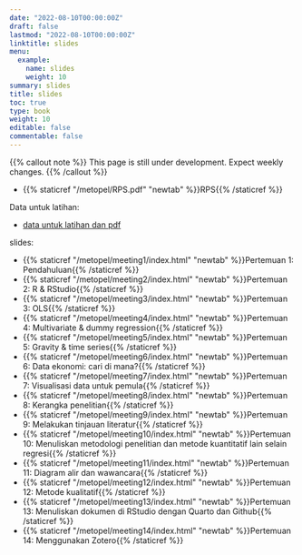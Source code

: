 ```yaml
---
date: "2022-08-10T00:00:00Z"
draft: false
lastmod: "2022-08-10T00:00:00Z"
linktitle: slides
menu:
  example:
    name: slides
    weight: 10
summary: slides
title: slides
toc: true
type: book
weight: 10
editable: false
commentable: false
---
```


{{% callout note %}} This page is still under development. Expect weekly changes. {{% /callout %}}

- {{% staticref "/metopel/RPS.pdf" "newtab" %}}RPS{{% /staticref %}}

Data untuk latihan:

- [data untuk latihan dan pdf](https://drive.google.com/drive/u/1/folders/1exmFFbe7Ons-0nQ_arqtp0N9ZzG1Cozk)

slides:

- {{% staticref "/metopel/meeting1/index.html" "newtab" %}}Pertemuan 1: Pendahuluan{{% /staticref %}}
- {{% staticref "/metopel/meeting2/index.html" "newtab" %}}Pertemuan 2: R & RStudio{{% /staticref %}}
- {{% staticref "/metopel/meeting3/index.html" "newtab" %}}Pertemuan 3: OLS{{% /staticref %}}
- {{% staticref "/metopel/meeting4/index.html" "newtab" %}}Pertemuan 4: Multivariate & dummy regression{{% /staticref %}}
- {{% staticref "/metopel/meeting5/index.html" "newtab" %}}Pertemuan 5: Gravity & time series{{% /staticref %}}
- {{% staticref "/metopel/meeting6/index.html" "newtab" %}}Pertemuan 6: Data ekonomi: cari di mana?{{% /staticref %}}
- {{% staticref "/metopel/meeting7/index.html" "newtab" %}}Pertemuan 7: Visualisasi data untuk pemula{{% /staticref %}}
- {{% staticref "/metopel/meeting8/index.html" "newtab" %}}Pertemuan 8: Kerangka penelitian{{% /staticref %}}
- {{% staticref "/metopel/meeting9/index.html" "newtab" %}}Pertemuan 9: Melakukan tinjauan literatur{{% /staticref %}}
- {{% staticref "/metopel/meeting10/index.html" "newtab" %}}Pertemuan 10: Menuliskan metodologi penelitian dan metode kuantitatif lain selain regresi{{% /staticref %}}
- {{% staticref "/metopel/meeting11/index.html" "newtab" %}}Pertemuan 11: Diagram alir dan wawancara{{% /staticref %}}
- {{% staticref "/metopel/meeting12/index.html" "newtab" %}}Pertemuan 12: Metode kualitatif{{% /staticref %}}
- {{% staticref "/metopel/meeting13/index.html" "newtab" %}}Pertemuan 13: Menuliskan dokumen di RStudio dengan Quarto dan Github{{% /staticref %}}
- {{% staticref "/metopel/meeting14/index.html" "newtab" %}}Pertemuan 14: Menggunakan Zotero{{% /staticref %}}